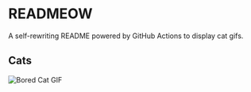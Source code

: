 # READMEOW

A self-rewriting README powered by GitHub Actions to display cat gifs.

## Cats

![Bored Cat GIF](https://media3.giphy.com/media/v1.Y2lkPTlhY2QwMmRhbnBoa3Z0cWl0Mnh5b2R0bHI5NTRhcXRpeWJ5bHVzb284bGxoODdpZiZlcD12MV9naWZzX3NlYXJjaCZjdD1n/mlvseq9yvZhba/200.gif)

